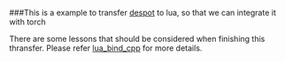 ###This is a example to transfer [despot](https://github.com/AdaCompNUS/despot) to lua, so that we can integrate it with torch

There are some lessons that should be considered when finishing this thransfer. Please refer [lua_bind_cpp](https://github.com/qazmichaelgw/lua_bind_cpp) for more details.

